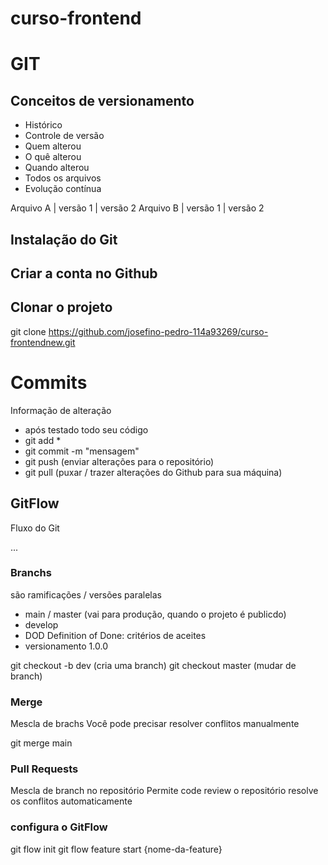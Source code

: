 # curso-frontend

# GIT
## Conceitos de versionamento
- Histórico
- Controle de versão
- Quem alterou
- O quê alterou
- Quando alterou
- Todos os arquivos
- Evolução contínua


Arquivo A | versão 1 | versão 2 
Arquivo B | versão 1 | versão 2

## Instalação do Git

## Criar a conta no Github

## Clonar o projeto 
git clone https://github.com/josefino-pedro-114a93269/curso-frontendnew.git

# Commits
Informação de alteração
- após testado todo seu código
- git add *
- git commit -m "mensagem"
- git push (enviar alterações para o repositório)
- git pull (puxar / trazer alterações do Github para sua máquina)


## GitFlow
Fluxo do Git

...
### Branchs
são ramificações / versões paralelas

- main / master (vai para produção, quando o projeto é publicdo)
- develop
- DOD Definition of Done: critérios de aceites
- versionamento 1.0.0

git checkout -b dev (cria uma branch)
git checkout master (mudar de branch)


### Merge
Mescla de brachs
Você pode precisar resolver conflitos manualmente

git merge main

### Pull Requests
Mescla de branch no repositório
Permite code review
o repositório resolve os conflitos automaticamente 


### configura o GitFlow
git flow init
git flow feature start {nome-da-feature}
